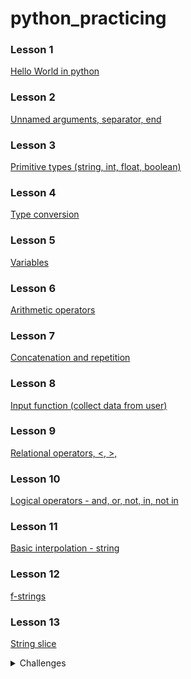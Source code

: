 # python_practicing


### Lesson 1 ###
[Hello World in python](https://github.com/h-chagas/python_practicing/blob/main/lesson1.py)

### Lesson 2 ###
[Unnamed arguments, separator, end](https://github.com/h-chagas/python_practicing/blob/main/lesson2.py)

### Lesson 3 ###
[Primitive types (string, int, float, boolean)](https://github.com/h-chagas/python_practicing/blob/main/lesson3.py)

### Lesson 4 ###
[Type conversion](https://github.com/h-chagas/python_practicing/blob/main/lesson4.py)

### Lesson 5 ###
[Variables](https://github.com/h-chagas/python_practicing/blob/main/lesson5.py)

### Lesson 6 ###
[Arithmetic operators](https://github.com/h-chagas/python_practicing/blob/main/lesson6.py)

### Lesson 7 ###
[Concatenation and repetition](https://github.com/h-chagas/python_practicing/blob/main/lesson7.py)

### Lesson 8 ###
[Input function (collect data from user)](https://github.com/h-chagas/python_practicing/blob/main/lesson8.py)

### Lesson 9 ###
[Relational operators, <, >, ](https://github.com/h-chagas/python_practicing/blob/main/lesson9.py)

### Lesson 10 ###
[Logical operators - and, or, not, in, not in  ](https://github.com/h-chagas/python_practicing/blob/main/lesson10.py)

### Lesson 11 ###
[ Basic interpolation - string ](https://github.com/h-chagas/python_practicing/blob/main/lesson11.py)

### Lesson 12 ###
[ f-strings ](https://github.com/h-chagas/python_practicing/blob/main/lesson12.py)

### Lesson 13 ###
[ String slice ](https://github.com/h-chagas/python_practicing/blob/main/lesson13.py)



<details>
    <summary>Challenges</summary>
    <p> [If, string concatenation](https://github.com/h-chagas/python_practicing/blob/main/challenges/imc.py) </p>
    <p> [find in the word - using in](https://github.com/h-chagas/python_practicing/blob/main/challenges/find_in_the_word.py) </p>
</details>